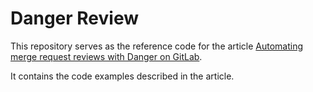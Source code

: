 # Danger Review

This repository serves as the reference code for the article [Automating merge request reviews with Danger on GitLab](https://dev.to/yoriiis/automating-merge-request-reviews-with-danger-on-gitlab-39k1).

It contains the code examples described in the article.
